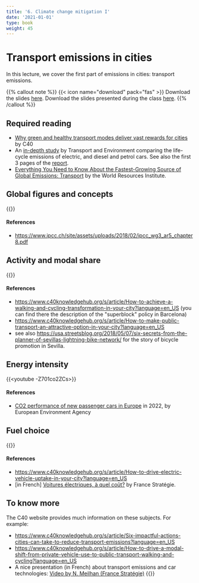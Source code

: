 ```yaml
---
title: '6. Climate change mitigation I'
date: '2021-01-01'
type: book
weight: 45
---
```

# Transport emissions in cities

<!--more-->

In this lecture, we cover the first part of emissions in cities: transport emissions. 


{{% callout note %}}
{{< icon name="download" pack="fas" >}} Download the slides [here](http://www.centre-cired.fr/wp-content/uploads/2021/10/course-transport.pdf). Download the slides presented during the class [here](https://www.centre-cired.fr/wp-content/uploads/2024/04/slides.pdf).
{{% /callout %}}

## Required reading

- [Why green and healthy transport modes deliver vast rewards for cities](https://www.c40knowledgehub.org/s/article/Why-shifting-to-green-and-healthy-transport-modes-delivers-vast-rewards-for-cities?language=en_US) by C40
- An [in-depth study](https://www.transportenvironment.org/discover/how-clean-are-electric-cars/) by Transport and Environment comparing the life-cycle emissions of electric, and diesel and petrol cars. See also the first 3 pages of the [report](https://www.transportenvironment.org/wp-content/uploads/2020/04/TEs-EV-life-cycle-analysis-LCA.pdf).
- [Everything You Need to Know About the Fastest-Growing Source of Global Emissions: Transport](https://www.wri.org/insights/everything-you-need-know-about-fastest-growing-source-global-emissions-transport) by the World Resources Institute.

## Global figures and concepts
{{<youtube GpRv3fbX1dE>}}

#### References
- https://www.ipcc.ch/site/assets/uploads/2018/02/ipcc_wg3_ar5_chapter8.pdf

## Activity and modal share
{{<youtube WAjoxDCGxv0>}}

#### References
- https://www.c40knowledgehub.org/s/article/How-to-achieve-a-walking-and-cycling-transformation-in-your-city?language=en_US (you can find there the description of the "superblock" policy in Barcelona)
- https://www.c40knowledgehub.org/s/article/How-to-make-public-transport-an-attractive-option-in-your-city?language=en_US
- see also https://usa.streetsblog.org/2018/05/07/six-secrets-from-the-planner-of-sevillas-lightning-bike-network/ for the story of bicycle promotion in Sevilla.
## Energy intensity
{{<youtube -Z701co2ZCs>}}
#### References
- [CO2 performance of new passenger cars in Europe](https://www.eea.europa.eu/ims/co2-performance-of-new-passenger) in 2022, by European Environment Agency

## Fuel choice
{{<youtube lvbzoIEjeb0>}}

#### References
- https://www.c40knowledgehub.org/s/article/How-to-drive-electric-vehicle-uptake-in-your-city?language=en_US
- [in French] [Voitures électriques, à quel coût?](https://www.strategie.gouv.fr/publications/voiture-electrique-cout) by France Stratégie.

 
## To know more
The C40 website provides much information on these subjects. For example:
- https://www.c40knowledgehub.org/s/article/Six-impactful-actions-cities-can-take-to-reduce-transport-emissions?language=en_US
- https://www.c40knowledgehub.org/s/article/How-to-drive-a-modal-shift-from-private-vehicle-use-to-public-transport-walking-and-cycling?language=en_US
- A nice presentation (in French) about transport emissions and car technologies:
[Video by N. Meilhan (France Stratégie)](https://youtu.be/MV_tWp3RIY4)
{{<youtube MV_tWp3RIY4>}}



